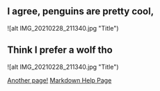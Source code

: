 ## I agree, penguins are pretty cool,

![alt IMG_20210228_211340.jpg "Title")

## Think I prefer a wolf tho

![alt IMG_20210228_211340.jpg "Title")

<a href="FirstPage">Another page!</a>
<a href="markdownHelp">Markdown Help Page</a>
